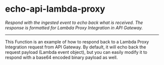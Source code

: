 # echo-api-lambda-proxy

*Respond with the ingested event to echo back what is received. The response is formatted for Lambda Proxy Integration in API Gateway.*

---

This Function is an example of how to respond back to a Lambda Proxy Integration request from API Gateway.  By default, it will echo back the request payload (Lambda event object), but you can easily modify it to respond with a base64 encoded binary payload as well.